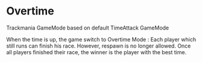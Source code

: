 # Overtime
Trackmania GameMode based on default TimeAttack GameMode

When the time is up, the game switch to Overtime Mode : Each player which still runs can finish his race. However, respawn is no longer allowed.
Once all players finished their race, the winner is the player with the best time.
